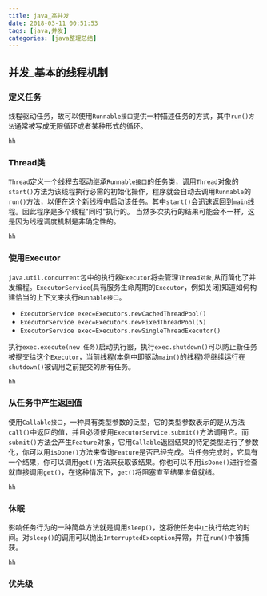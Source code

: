 ```yaml
---
title: java_高并发
date: 2018-03-11 00:51:53
tags: [java,并发]
categories: [java整理总结]
---
```

## 并发_基本的线程机制
### 定义任务
线程驱动任务，故可以使用`Runnable接口`提供一种描述任务的方式，其中`run()方法`通常被写成无限循环或者某种形式的循环。
```
hh
```
### Thread类
`Thread`定义一个线程去驱动继承`Runnable接口`的任务类，调用`Thread`对象的`start()`方法为该线程执行必需的初始化操作，程序就会自动去调用`Runnable`的`run()`方法，以便在这个新线程中启动该任务。其中`start()`会迅速返回到`main`线程。因此程序是多个线程"同时"执行的。
当然多次执行的结果可能会不一样，这是因为线程调度机制是非确定性的。
```
hh
```
### 使用Executor
`java.util.concurrent`包中的执行器`Executor`将会管理`Thread对象`,从而简化了并发编程。`ExecutorService`(具有服务生命周期的`Executor`，例如关闭)知道如何构建恰当的上下文来执行`Runnable接口`。
- `ExecutorService exec=Executors.newCachedThreadPool()`
- `ExecutorService exec=Executors.newFixedThreadPool(5)`
- `ExecutorService exec=Executors.newSingleThreadExecutor()`  

执行`exec.execute(new 任务)`启动执行器，执行`exec.shutdown()`可以防止新任务被提交给这个`Executor`，当前线程(本例中即驱动`main()`的线程)将继续运行在`shutdown()`被调用之前提交的所有任务。
```
hh
```
### 从任务中产生返回值
使用`Callable接口`，一种具有类型参数的泛型，它的类型参数表示的是从方法`call()`中返回的值，并且必须使用`ExecutorService.submit()`方法调用它。而`submit()`方法会产生`Feature`对象，它用`Callable`返回结果的特定类型进行了参数化，你可以用`isDone()`方法来查询`Feature`是否已经完成。当任务完成时，它具有一个结果，你可以调用`get()`方法来获取该结果。你也可以不用`isDone()`进行检查就直接调用`get()`，在这种情况下，`get()`将阻塞直至结果准备就绪。
```
hh
```
### 休眠
影响任务行为的一种简单方法就是调用`sleep()`，这将使任务中止执行给定的时间。对`sleep()`的调用可以抛出`InterruptedException`异常，并在`run()`中被捕获。
```
hh
```
### 优先级

